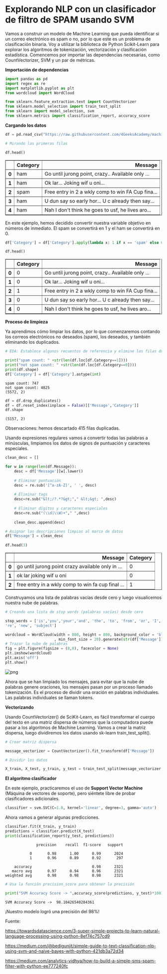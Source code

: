 # Explorando NLP con un clasificador de filtro de SPAM usando SVM

Vamos a construir un modelo de Machine Learning que pueda identificar si un correo electrónico es spam o no, por lo que este es un problema de clasificación binaria. Voy a utilizar la biblioteca de Python Scikit-Learn para explorar los algoritmos de tokenización, vectorización y clasificación estadística. Comencemos por importar las dependencias necesarias, como CountVectorizer, SVM y un par de métricas.

**Importación de dependencias**


```python
import pandas as pd 
import regex as re
import matplotlib.pyplot as plt
from wordcloud import WordCloud

from sklearn.feature_extraction.text import CountVectorizer
from sklearn.model_selection import train_test_split
from sklearn import model_selection, svm
from sklearn.metrics import classification_report, accuracy_score
```

**Cargando los datos**


```python
df = pd.read_csv("https://raw.githubusercontent.com/4GeeksAcademy/machine-learning-content/master/assets/spam.csv")
```


```python
# Mirando las primeras filas

df.head()
```




<div>
<style scoped>
    .dataframe tbody tr th:only-of-type {
        vertical-align: middle;
    }

    .dataframe tbody tr th {
        vertical-align: top;
    }

    .dataframe thead th {
        text-align: right;
    }
</style>
<table border="1" class="dataframe">
  <thead>
    <tr style="text-align: right;">
      <th></th>
      <th>Category</th>
      <th>Message</th>
    </tr>
  </thead>
  <tbody>
    <tr>
      <th>0</th>
      <td>ham</td>
      <td>Go until jurong point, crazy.. Available only ...</td>
    </tr>
    <tr>
      <th>1</th>
      <td>ham</td>
      <td>Ok lar... Joking wif u oni...</td>
    </tr>
    <tr>
      <th>2</th>
      <td>spam</td>
      <td>Free entry in 2 a wkly comp to win FA Cup fina...</td>
    </tr>
    <tr>
      <th>3</th>
      <td>ham</td>
      <td>U dun say so early hor... U c already then say...</td>
    </tr>
    <tr>
      <th>4</th>
      <td>ham</td>
      <td>Nah I don't think he goes to usf, he lives aro...</td>
    </tr>
  </tbody>
</table>
</div>



En este ejemplo, hemos decidido convertir nuestra variable objetivo en números de inmediato. El spam se convertirá en 1 y el ham se convertirá en 0.


```python
df['Category'] = df['Category'].apply(lambda x: 1 if x == 'spam' else 0)
```


```python
df.head()
```




<div>
<style scoped>
    .dataframe tbody tr th:only-of-type {
        vertical-align: middle;
    }

    .dataframe tbody tr th {
        vertical-align: top;
    }

    .dataframe thead th {
        text-align: right;
    }
</style>
<table border="1" class="dataframe">
  <thead>
    <tr style="text-align: right;">
      <th></th>
      <th>Category</th>
      <th>Message</th>
    </tr>
  </thead>
  <tbody>
    <tr>
      <th>0</th>
      <td>0</td>
      <td>Go until jurong point, crazy.. Available only ...</td>
    </tr>
    <tr>
      <th>1</th>
      <td>0</td>
      <td>Ok lar... Joking wif u oni...</td>
    </tr>
    <tr>
      <th>2</th>
      <td>1</td>
      <td>Free entry in 2 a wkly comp to win FA Cup fina...</td>
    </tr>
    <tr>
      <th>3</th>
      <td>0</td>
      <td>U dun say so early hor... U c already then say...</td>
    </tr>
    <tr>
      <th>4</th>
      <td>0</td>
      <td>Nah I don't think he goes to usf, he lives aro...</td>
    </tr>
  </tbody>
</table>
</div>



**Proceso de limpieza**

Ya aprendimos cómo limpiar los datos, por lo que comenzaremos contando los correos electrónicos no deseados (spam), los deseados, y también eliminando los duplicados.


```python
# EDA: Establece algunos recuentos de referencia y elimine las filas duplicadas

print("spam count: " +str(len(df.loc[df.Category==1])))
print("not spam count: " +str(len(df.loc[df.Category==0])))
print(df.shape)
df['Category'] = df['Category'].astype(int)
```

    spam count: 747
    not spam count: 4825
    (5572, 2)



```python
df = df.drop_duplicates()
df = df.reset_index(inplace = False)[['Message','Category']]
df.shape
```




    (5157, 2)



Observaciones: hemos descartado 415 filas duplicadas.

Usando expresiones regulares vamos a convertir todas las palabras a minúsculas, limpiamos los datos de signos de puntuación y caracteres especiales.


```python
clean_desc = []

for w in range(len(df.Message)):
    desc = df['Message'][w].lower()
    
    # Eliminar puntuación
    desc = re.sub('[^a-zA-Z]', ' ', desc)
    
    # Eliminar tags
    desc=re.sub("&lt;/?.*?&gt;"," &lt;&gt; ",desc)
    
    # Eliminar dígitos y caracteres especiales
    desc=re.sub("(\\d|\\W)+"," ",desc)
    
    clean_desc.append(desc)

# Asignar las descripciones limpias al marco de datos
df['Message'] = clean_desc
        
df.head(3)
```




<div>
<style scoped>
    .dataframe tbody tr th:only-of-type {
        vertical-align: middle;
    }

    .dataframe tbody tr th {
        vertical-align: top;
    }

    .dataframe thead th {
        text-align: right;
    }
</style>
<table border="1" class="dataframe">
  <thead>
    <tr style="text-align: right;">
      <th></th>
      <th>Message</th>
      <th>Category</th>
    </tr>
  </thead>
  <tbody>
    <tr>
      <th>0</th>
      <td>go until jurong point crazy available only in ...</td>
      <td>0</td>
    </tr>
    <tr>
      <th>1</th>
      <td>ok lar joking wif u oni</td>
      <td>0</td>
    </tr>
    <tr>
      <th>2</th>
      <td>free entry in a wkly comp to win fa cup final ...</td>
      <td>1</td>
    </tr>
  </tbody>
</table>
</div>



Construyamos una lista de palabras vacías desde cero y luego visualicemos nuestra nube de palabras.


```python
# Creando una lista de stop words (palabras vacías) desde cero

stop_words = ['is','you','your','and', 'the', 'to', 'from', 'or', 'I', 'for', 'do', 'get', 'not', 'here', 'in', 'im', 'have', 'on', 
're', 'new', 'subject']
```


```python
wordcloud = WordCloud(width = 800, height = 800, background_color = 'black', stopwords = stop_words, max_words = 1000
                      , min_font_size = 20).generate(str(df['Message']))
# Trazar la nube de palabras
fig = plt.figure(figsize = (8,8), facecolor = None)
plt.imshow(wordcloud)
plt.axis('off')
plt.show()
```


    
![png](exploring-natural-language-processing.es_files/exploring-natural-language-processing.es_16_0.png)
    


Ahora que se han limpiado los mensajes, para evitar que la nube de palabras genere oraciones, los mensajes pasan por un proceso llamado tokenización. Es el proceso de dividir una oración en palabras individuales. Las palabras individuales se llaman tokens.

**Vectorizando**

Usando CountVectorizer() de SciKit-Learn, es fácil transformar el cuerpo del texto en una matriz dispersa de números que la computadora puede pasar a los algoritmos de Machine Learning. Vamos a crear la matriz dispersa, luego dividiremos los datos usando sk-learn train_test_split().


```python
# Crear matriz dispersa

message_vectorizer = CountVectorizer().fit_transform(df['Message'])

# Dividir los datos

X_train, X_test, y_train, y_test = train_test_split(message_vectorizer, df['Category'], test_size = 0.45, random_state = 42, shuffle = True)
```

**El algoritmo clasificador**

En este ejemplo, practicaremos el uso de **Support Vector Machine** (Máquina de vectores de soporte), pero siéntete libre de probar clasificadores adicionales.


```python
classifier = svm.SVC(C=1.0, kernel='linear', degree=3, gamma='auto')
```

Ahora vamos a generar algunas predicciones.


```python
classifier.fit(X_train, y_train)
predictions = classifier.predict(X_test)
print(classification_report(y_test, predictions))
```

                  precision    recall  f1-score   support
    
               0       0.98      1.00      0.99      2024
               1       0.96      0.89      0.92       297
    
        accuracy                           0.98      2321
       macro avg       0.97      0.94      0.96      2321
    weighted avg       0.98      0.98      0.98      2321
    



```python
# Usa la función precision_score para obtener la precisión

print("SVM Accuracy Score -> ",accuracy_score(predictions, y_test)*100)
```

    SVM Accuracy Score ->  98.10426540284361


¡Nuestro modelo logró una precisión del 98%!

Fuente: 

https://towardsdatascience.com/3-super-simple-projects-to-learn-natural-language-processing-using-python-8ef74c757cd9

https://medium.com/@bedigunjit/simple-guide-to-text-classification-nlp-using-svm-and-naive-bayes-with-python-421db3a72d34

https://medium.com/analytics-vidhya/how-to-build-a-simple-sms-spam-filter-with-python-ee777240fc
